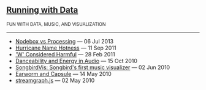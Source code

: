 ## [Running with Data](https://jsundram.github.io/runningwithdata.com)
<sub>FUN WITH DATA, MUSIC, AND VISUALIZATION</sub>

---

* [Nodebox vs Processing](./posts/nodebox-vs-processing.html) &mdash; 06 Jul 2013
* [Hurricane Name Hotness](./posts/hurricane-name-hotness.html) &mdash; 11 Sep 2011
* ['W' Considered Harmful](./posts/w-considered-harmful.html) &mdash; 28 Feb 2011
* [Danceability and Energy in Audio](./posts/danceability-and-energy.html) &mdash; 15 Oct 2010
* [SongbirdVis: Songbird's first music visualizer](./posts/songbirdvis.html) &mdash; 02 Jun 2010
* [Earworm and Capsule](./posts/earworm-capsule.html) &mdash; 14 May 2010
* [streamgraph.js](./posts/streamgraph.html) &mdash; 02 May 2010


